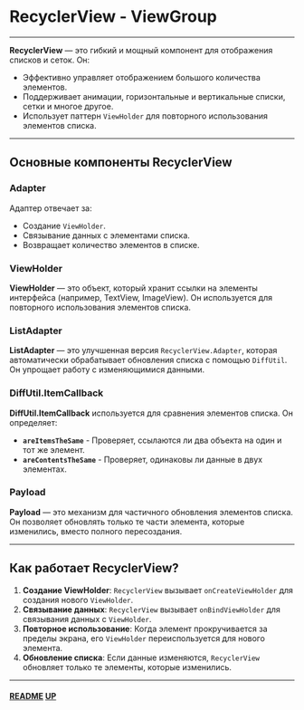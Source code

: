 # RecyclerView - ViewGroup
<a name="up"></a>

---

**RecyclerView** — это гибкий и мощный компонент для отображения списков и сеток. Он:

- Эффективно управляет отображением большого количества элементов.
- Поддерживает анимации, горизонтальные и вертикальные списки, сетки и многое другое.
- Использует паттерн `ViewHolder` для повторного использования элементов списка.

---

## Основные компоненты RecyclerView

### Adapter

Адаптер отвечает за:

- Создание `ViewHolder`.
- Связывание данных с элементами списка.
- Возвращает количество элементов в списке.

### ViewHolder

**ViewHolder** — это объект, который хранит ссылки на элементы интерфейса (например, TextView, ImageView). 
Он используется для повторного использования элементов списка.

### ListAdapter

**ListAdapter** — это улучшенная версия `RecyclerView.Adapter`, которая автоматически обрабатывает обновления списка с помощью `DiffUtil`. 
Он упрощает работу с изменяющимися данными.


### DiffUtil.ItemCallback

**DiffUtil.ItemCallback** используется для сравнения элементов списка. Он определяет:

- **`areItemsTheSame`** - Проверяет, ссылаются ли два объекта на один и тот же элемент.
- **`areContentsTheSame`** - Проверяет, одинаковы ли данные в двух элементах.

### Payload

**Payload** — это механизм для частичного обновления элементов списка. 
Он позволяет обновлять только те части элемента, которые изменились, вместо полного пересоздания.

---

## Как работает RecyclerView?

1. **Создание ViewHolder**: `RecyclerView` вызывает `onCreateViewHolder` для создания нового `ViewHolder`.
2. **Связывание данных**: `RecyclerView` вызывает `onBindViewHolder` для связывания данных с `ViewHolder`.
3. **Повторное использование**: Когда элемент прокручивается за пределы экрана, его `ViewHolder` переиспользуется для нового элемента.
4. **Обновление списка**: Если данные изменяются, `RecyclerView` обновляет только те элементы, которые изменились.

---

#### [README](README.md) [UP](#up)
